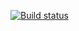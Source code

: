 [![Build status](https://ci.appveyor.com/api/projects/status/2a6orh2fyvle20ge?svg=true)](https://ci.appveyor.com/project/LuckyThief/homeworktwsting-5-task-2)
